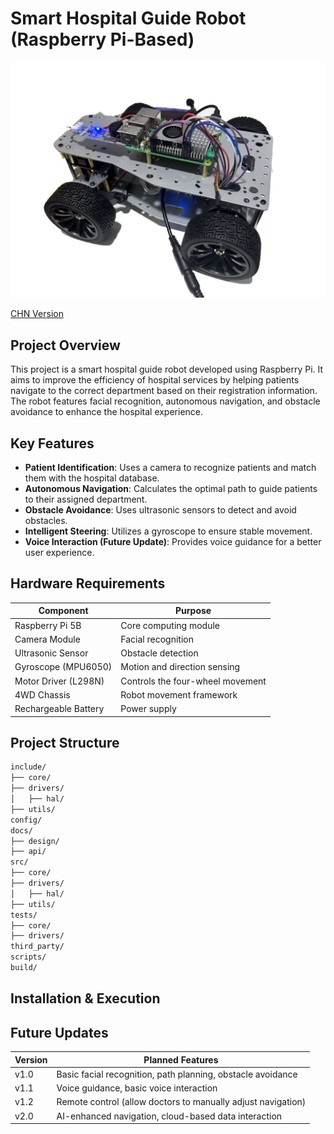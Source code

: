 # **Smart Hospital Guide Robot (Raspberry Pi-Based)**  

![body](image/body.png)

[CHN Version](README_CN.md)  

## **Project Overview**  
This project is a smart hospital guide robot developed using Raspberry Pi. It aims to improve the efficiency of hospital services by helping patients navigate to the correct department based on their registration information. The robot features facial recognition, autonomous navigation, and obstacle avoidance to enhance the hospital experience.  

## **Key Features**  
- **Patient Identification**: Uses a camera to recognize patients and match them with the hospital database.  
- **Autonomous Navigation**: Calculates the optimal path to guide patients to their assigned department.  
- **Obstacle Avoidance**: Uses ultrasonic sensors to detect and avoid obstacles.  
- **Intelligent Steering**: Utilizes a gyroscope to ensure stable movement.  
- **Voice Interaction (Future Update)**: Provides voice guidance for a better user experience.  

## **Hardware Requirements**  
| **Component**         | **Purpose**                    |  
|----------------------|--------------------------------|  
| Raspberry Pi 5B     | Core computing module         |  
| Camera Module  | Facial recognition  |  
| Ultrasonic Sensor| Obstacle detection       |  
| Gyroscope (MPU6050) | Motion and direction sensing |  
| Motor Driver (L298N) | Controls the four-wheel movement |  
| 4WD Chassis        | Robot movement framework     |  
| Rechargeable Battery | Power supply                 |  


## **Project Structure**  

```markdown
include/
├── core/
├── drivers/
│   ├── hal/
├── utils/
config/
docs/
├── design/
├── api/
src/
├── core/
├── drivers/
│   ├── hal/
├── utils/
tests/
├── core/
├── drivers/
third_party/
scripts/
build/
```

## **Installation & Execution**  


## **Future Updates**  
| Version | Planned Features |  
|---------|-----------------|  
| v1.0    | Basic facial recognition, path planning, obstacle avoidance |  
| v1.1    | Voice guidance, basic voice interaction |  
| v1.2    | Remote control (allow doctors to manually adjust navigation) |  
| v2.0    | AI-enhanced navigation, cloud-based data interaction |  

